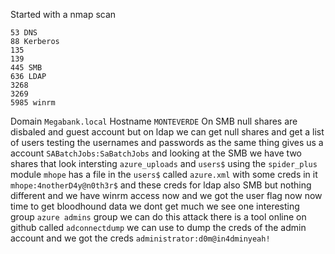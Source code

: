 Started with a nmap scan
```
53 DNS
88 Kerberos
135
139
445 SMB
636 LDAP
3268
3269
5985 winrm
```
Domain `Megabank.local` Hostname `MONTEVERDE` 
On SMB null shares are disbaled and guest account but on ldap we can get null shares and get a list of users testing the usernames and passwords as the same thing gives us a account `SABatchJobs:SaBatchJobs` and looking at the SMB we have two shares that look intersting `azure_uploads` and `users$` using the `spider_plus` module `mhope` has a file in the `users$` called `azure.xml` with some creds in it `mhope:4notherD4y@n0th3r$` and these creds for ldap also SMB but nothing different and we have winrm access now and we got the user flag now now time to get bloodhound data we dont get much we see one interesting group `azure admins` group we can do this attack there is a tool online on github called `adconnectdump` we can use to dump the creds of the admin account and we got the creds `administrator:d0m@in4dminyeah!` 